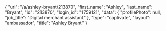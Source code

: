 {
    "url": "\/a\/ashley-bryant\/213870",
    "first_name": "Ashley",
    "last_name": "Bryant",
    "id": "213870",
    "login_id": "1759121",
    "data": {
        "profilePhoto": null,
        "job_title": "Digital merchant assistant"
    },
    "type": "captivate",
    "layout": "ambassador",
    "title": "Ashley Bryant"
}